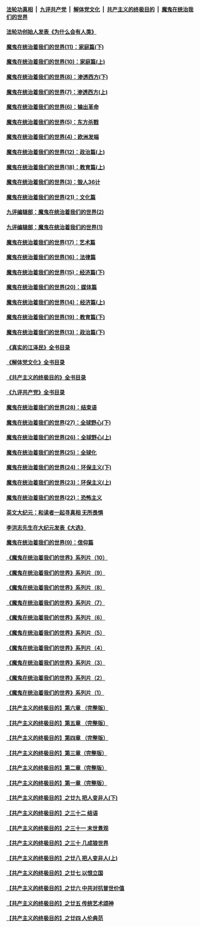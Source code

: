 ####  [法轮功真相](../../../../basic/blob/master/README.md?t=02020412) &nbsp;|&nbsp; [九评共产党](../../../../9ping.md/blob/master/README.md?t=02020412) &nbsp;|&nbsp; [解体党文化](../../../../jtdwh.md/blob/master/README.md?t=02020412)  &nbsp;|&nbsp; [共产主义的终极目的](../../../../gczydzjmd.md/blob/master/README.md?t=02020412) &nbsp;|&nbsp; [魔鬼在统治我们的世界](../../../../mgztzwmdsj.md/blob/master/README.md?t=02020412) 

#### [法轮功创始人发表《为什么会有人类》](../pages/nsc422/n13912117.md?t=02020412) 

#### [魔鬼在统治着我们的世界(11)：家庭篇(下)](../pages/nsc422/n10440961.md?t=02020412) 

#### [魔鬼在统治着我们的世界(10)：家庭篇(上)](../pages/nsc422/n10435448.md?t=02020412) 

#### [魔鬼在统治着我们的世界(8)：渗透西方(下)](../pages/nsc422/n10429603.md?t=02020412) 

#### [魔鬼在统治着我们的世界(7)：渗透西方(上)](../pages/nsc422/n10426013.md?t=02020412) 

#### [魔鬼在统治着我们的世界(6)：输出革命](../pages/nsc422/n10421536.md?t=02020412) 

#### [魔鬼在统治着我们的世界(5)：东方杀戮](../pages/nsc422/n10417707.md?t=02020412) 

#### [魔鬼在统治着我们的世界(4)：欧洲发端](../pages/nsc422/n10414890.md?t=02020412) 

#### [魔鬼在统治着我们的世界(12)：政治篇(上)](../pages/nsc422/n10444576.md?t=02020412) 

#### [魔鬼在统治着我们的世界(18)：教育篇(上)](../pages/nsc422/n10526970.md?t=02020412) 

#### [魔鬼在统治着我们的世界(3)：毁人36计](../pages/nsc422/n10411583.md?t=02020412) 

#### [魔鬼在统治着我们的世界(21)：文化篇](../pages/nsc422/n10597706.md?t=02020412) 

#### [九评编辑部：魔鬼在统治着我们的世界(2)](../pages/nsc422/n10410036.md?t=02020412) 

#### [九评编辑部：魔鬼在统治着我们的世界(1)](../pages/nsc422/n10406825.md?t=02020412) 

#### [魔鬼在统治着我们的世界(17)：艺术篇](../pages/nsc422/n10499093.md?t=02020412) 

#### [魔鬼在统治着我们的世界(16)：法律篇](../pages/nsc422/n10485969.md?t=02020412) 

#### [魔鬼在统治着我们的世界(15)：经济篇(下)](../pages/nsc422/n10469975.md?t=02020412) 

#### [魔鬼在统治着我们的世界(20)：媒体篇](../pages/nsc422/n10586579.md?t=02020412) 

#### [魔鬼在统治着我们的世界(14)：经济篇(上)](../pages/nsc422/n10457370.md?t=02020412) 

#### [魔鬼在统治着我们的世界(19)：教育篇(下)](../pages/nsc422/n10564808.md?t=02020412) 

#### [魔鬼在统治着我们的世界(13)：政治篇(下)](../pages/nsc422/n10448270.md?t=02020412) 

#### [《真实的江泽民》全书目录](../pages/nsc422/n13721399.md?t=02020412) 

#### [《解体党文化》全书目录](../pages/nsc422/n13721157.md?t=02020412) 

#### [《共产主义的终极目的》全书目录](../pages/nsc422/n13721048.md?t=02020412) 

#### [《九评共产党》全书目录](../pages/nsc422/n13708085.md?t=02020412) 

#### [魔鬼在统治着我们的世界(28)：结束语](../pages/nsc422/n10936246.md?t=02020412) 

#### [魔鬼在统治着我们的世界(27)：全球野心(下)](../pages/nsc422/n10928319.md?t=02020412) 

#### [魔鬼在统治着我们的世界(26)：全球野心(上)](../pages/nsc422/n10900318.md?t=02020412) 

#### [魔鬼在统治着我们的世界(25)：全球化](../pages/nsc422/n10788205.md?t=02020412) 

#### [魔鬼在统治着我们的世界(24)：环保主义(下)](../pages/nsc422/n10695307.md?t=02020412) 

#### [魔鬼在统治着我们的世界(23)：环保主义(上)](../pages/nsc422/n10688613.md?t=02020412) 

#### [魔鬼在统治着我们的世界(22)：恐怖主义](../pages/nsc422/n10614727.md?t=02020412) 

#### [英文大纪元：和读者一起寻真相 无所畏惧](../pages/nsc422/n12542027.md?t=02020412) 

#### [李洪志先生在大纪元发表《大选》](../pages/nsc422/n12534746.md?t=02020412) 

#### [魔鬼在统治着我们的世界(9)：信仰篇](../pages/nsc422/n10432159.md?t=02020412) 

#### [《魔鬼在统治着我们的世界》系列片（10）](../pages/nsc422/n12292670.md?t=02020412) 

#### [《魔鬼在统治着我们的世界》系列片（9）](../pages/nsc422/n12290859.md?t=02020412) 

#### [《魔鬼在统治着我们的世界》系列片（8）](../pages/nsc422/n12287445.md?t=02020412) 

#### [《魔鬼在统治着我们的世界》系列片（7）](../pages/nsc422/n12283425.md?t=02020412) 

#### [《魔鬼在统治着我们的世界》系列片（6）](../pages/nsc422/n12282314.md?t=02020412) 

#### [《魔鬼在统治着我们的世界》系列片（5）](../pages/nsc422/n12281419.md?t=02020412) 

#### [《魔鬼在统治着我们的世界》系列片（4）](../pages/nsc422/n12274024.md?t=02020412) 

#### [《魔鬼在统治着我们的世界》系列片（3）](../pages/nsc422/n12271322.md?t=02020412) 

#### [《魔鬼在统治着我们的世界》系列片（2）](../pages/nsc422/n12269049.md?t=02020412) 

#### [《魔鬼在统治着我们的世界》系列片（1）](../pages/nsc422/n12267575.md?t=02020412) 

#### [【共产主义的终极目的】第六章 （完整版）](../pages/nsc422/n11428913.md?t=02020412) 

#### [【共产主义的终极目的】第五章 （完整版）](../pages/nsc422/n11428912.md?t=02020412) 

#### [【共产主义的终极目的】第四章 （完整版）](../pages/nsc422/n11428907.md?t=02020412) 

#### [【共产主义的终极目的】第三章（完整版）](../pages/nsc422/n11428848.md?t=02020412) 

#### [【共产主义的终极目的】第二章（完整版）](../pages/nsc422/n11428831.md?t=02020412) 

#### [【共产主义的终极目的】第一章（完整版）](../pages/nsc422/n11417651.md?t=02020412) 

#### [【共产主义的终极目的】之廿九 把人变非人(下)](../pages/nsc422/n11344140.md?t=02020412) 

#### [【共产主义的终极目的】之三十二 结语](../pages/nsc422/n11360535.md?t=02020412) 

#### [【共产主义的终极目的】之三十一 末世景观](../pages/nsc422/n11351129.md?t=02020412) 

#### [【共产主义的终极目的】之三十 几成狼世界](../pages/nsc422/n11348280.md?t=02020412) 

#### [【共产主义的终极目的】之廿八 把人变非人(上)](../pages/nsc422/n11340492.md?t=02020412) 

#### [【共产主义的终极目的】之廿七 以恨立国](../pages/nsc422/n11336944.md?t=02020412) 

#### [【共产主义的终极目的】之廿六 中共对抗普世价值](../pages/nsc422/n11324785.md?t=02020412) 

#### [【共产主义的终极目的】之廿五 传统艺术颂神](../pages/nsc422/n11296396.md?t=02020412) 

#### [【共产主义的终极目的】之廿四 人伦典范](../pages/nsc422/n11296397.md?t=02020412) 

